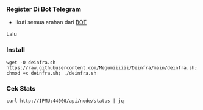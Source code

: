 
### Register Di Bot Telegram

* Ikuti semua arahan dari [BOT](https://t.me/thepowerio\_bot)

Lalu

### Install

```
wget -O deinfra.sh https://raw.githubusercontent.com/Megumiiiiii/Deinfra/main/deinfra.sh; chmod +x deinfra.sh; ./deinfra.sh
```

### Cek Stats

```
curl http://IPMU:44000/api/node/status | jq
```
